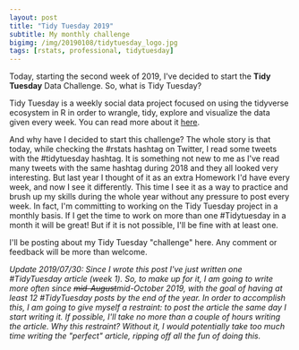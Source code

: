 ```yaml
---
layout: post
title: "Tidy Tuesday 2019"
subtitle: My monthly challenge
bigimg: /img/20190108/tidytuesday_logo.jpg
tags: [rstats, professional, tidytuesday]
---
```


Today, starting the second week of 2019, I've decided to start the **Tidy Tuesday** Data Challenge. So, what is Tidy Tuesday?

Tidy Tuesday is a weekly social data project focused on using the tidyverse ecosystem in R in order to wrangle, tidy, explore and visualize the data given every week. You can read more about it [here](https://github.com/rfordatascience/tidytuesday/blob/master/README.md).

And why have I decided to start this challenge? The whole story is that today, while checking the #rstats hashtag on Twitter, I read some tweets with the #tidytuesday hashtag. It is something not new to me as I've read many tweets with the same hashtag during 2018 and they all looked very interesting. But last year I thought of it as an extra Homework I'd have every week, and now I see it differently. This time I see it as a way to practice and brush up my skills during the whole year without any pressure to post every week. In fact, I'm committing to working on the Tidy Tuesday project in a monthly basis. If I get the time to work on more than one #Tidytuesday in a month it will be great! But if it is not possible, I'll be fine with at least one.

I'll be posting about my Tidy Tuesday "challenge" here. Any comment or feedback will be more than welcome.

*Update 2019/07/30: Since I wrote this post I've just written one #TidyTuesday article (week 1). So, to make up for it, I am going to write more often since ~~mid-August~~mid-October 2019, with the goal of having at least 12 #TidyTuesday posts by the end of the year. In order to accomplish this, I am going to give myself a restraint: to post the article the same day I start writing it. If possible, I'll take no more than a couple of hours writing the article. Why this restraint? Without it, I would potentially take too much time writing the "perfect" article, ripping off all the fun of doing this.*
